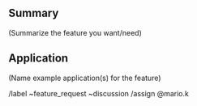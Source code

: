 ## Summary

(Summarize the feature you want/need)

## Application

(Name example application(s) for the feature)


/label ~feature_request ~discussion
/assign @mario.k